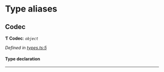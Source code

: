 

# Type aliases

<a id="codec"></a>

##  Codec

**Ƭ Codec**: *`object`*

*Defined in [types.ts:5](https://github.com/polkadot-js/common/blob/dd77c3c/packages/trie-codec/src/types.ts#L5)*

#### Type declaration

___

